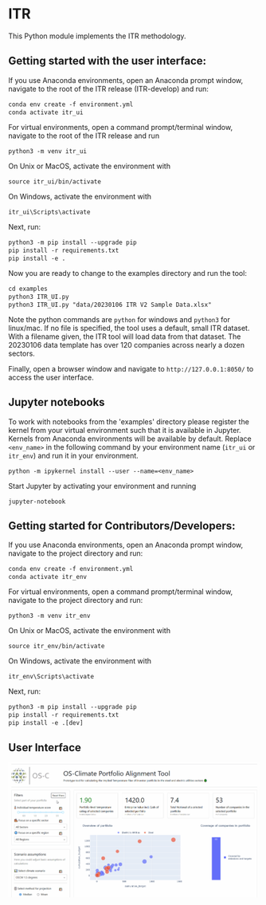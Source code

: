# ITR
This Python module implements the ITR methodology.

## Getting started with the user interface:
If you use Anaconda environments, open an Anaconda prompt window, navigate to the root of the ITR release (ITR-develop) and run:
```
conda env create -f environment.yml
conda activate itr_ui
```

For virtual environments, open a command prompt/terminal window, navigate to the root of the ITR release and run
```
python3 -m venv itr_ui
```
On Unix or MacOS, activate the environment with
```
source itr_ui/bin/activate
```
On Windows, activate the environment with
```
itr_ui\Scripts\activate
```
Next, run:
```
python3 -m pip install --upgrade pip
pip install -r requirements.txt
pip install -e .
```

Now you are ready to change to the examples directory and run the tool:
```
cd examples
python3 ITR_UI.py
python3 ITR_UI.py "data/20230106 ITR V2 Sample Data.xlsx"
```

Note the python commands are ```python``` for windows and ``python3`` for linux/mac.  If no file is specified, the tool uses a default, small ITR dataset.  With a filename given, the ITR tool will load data from that dataset.  The 20230106 data template has over 120 companies across nearly a dozen sectors.

Finally, open a browser window and navigate to `http://127.0.0.1:8050/` to access the user interface.

## Jupyter notebooks
To work with notebooks from the 'examples' directory please register the kernel from your virtual environment
such that it is available in Jupyter. Kernels from Anaconda environments will be available by default. Replace
`<env_name>` in the following command by your environment name (`itr_ui` or `itr_env`) and run it in your environment.
```
python -m ipykernel install --user --name=<env_name>
```
Start Jupyter by activating your environment and running
```
jupyter-notebook
```

## Getting started for Contributors/Developers:
If you use Anaconda environments, open an Anaconda prompt window, navigate to the project directory and run:
```
conda env create -f environment.yml
conda activate itr_env
```

For virtual environments, open a command prompt/terminal window, navigate to the project directory and run:
```
python3 -m venv itr_env
```
On Unix or MacOS, activate the environment with
```
source itr_env/bin/activate
```
On Windows, activate the environment with
```
itr_env\Scripts\activate
```
Next, run:
```
python3 -m pip install --upgrade pip
pip install -r requirements.txt
pip install -e .[dev]
```

## User Interface
![](ITR_demo.gif)
